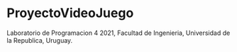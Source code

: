 # ProyectoVideoJuego
Laboratorio de Programacion 4 2021, Facultad de Ingenieria, Universidad de la Republica, Uruguay.
